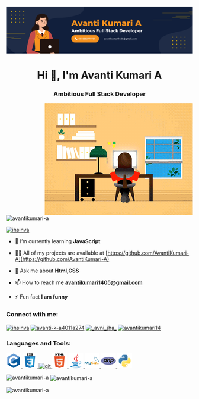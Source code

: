 [![MasterHead](https://github.com/AvantiKumari-A/AvantiKumari-A/blob/main/Pro%20Developers%20Colorful%20Dark%20Gray%20%26%20Orange%20LinkedIn%20Banner.png)](https://github.com/AvantiKumari-A)
<h1 align="center">Hi 👋, I'm Avanti Kumari A</h1>
<h3 align="center">Ambitious Full Stack Developer</h3>
<img align="right" alt="Coding" width="400" src="https://github.com/AvantiKumari-A/AvantiKumari-A/blob/main/anime%201.gif">
<p align="left"> <img src="https://komarev.com/ghpvc/?username=avantikumari-a&label=Profile%20views&color=0e75b6&style=flat" alt="avantikumari-a" /> </p>

<p align="left"> <a href="https://twitter.com/ihsinva" target="blank"><img src="https://img.shields.io/twitter/follow/ihsinva?logo=twitter&style=for-the-badge" alt="ihsinva" /></a> </p>

- 🌱 I’m currently learning **JavaScript**

- 👨‍💻 All of my projects are available at [https://github.com/AvantiKumari-A](https://github.com/AvantiKumari-A)

- 💬 Ask me about **Html,CSS**

- 📫 How to reach me **avantikumari1405@gmail.com**

- ⚡ Fun fact **I am funny**

<h3 align="left">Connect with me:</h3>
<p align="left">
<a href="https://twitter.com/ihsinva" target="blank"><img align="center" src="https://raw.githubusercontent.com/rahuldkjain/github-profile-readme-generator/master/src/images/icons/Social/twitter.svg" alt="ihsinva" height="30" width="40" /></a>
<a href="https://linkedin.com/in/avanti-k-a4011a274" target="blank"><img align="center" src="https://raw.githubusercontent.com/rahuldkjain/github-profile-readme-generator/master/src/images/icons/Social/linked-in-alt.svg" alt="avanti-k-a4011a274" height="30" width="40" /></a>
<a href="https://instagram.com/_avni_jha_" target="blank"><img align="center" src="https://raw.githubusercontent.com/rahuldkjain/github-profile-readme-generator/master/src/images/icons/Social/instagram.svg" alt="_avni_jha_" height="30" width="40" /></a>
<a href="https://www.codechef.com/users/avantikumari14" target="blank"><img align="center" src="https://cdn.jsdelivr.net/npm/simple-icons@3.1.0/icons/codechef.svg" alt="avantikumari14" height="30" width="40" /></a>
</p>

<h3 align="left">Languages and Tools:</h3>
<p align="left"> <a href="https://www.cprogramming.com/" target="_blank" rel="noreferrer"> <img src="https://raw.githubusercontent.com/devicons/devicon/master/icons/c/c-original.svg" alt="c" width="40" height="40"/> </a> <a href="https://www.w3schools.com/css/" target="_blank" rel="noreferrer"> <img src="https://raw.githubusercontent.com/devicons/devicon/master/icons/css3/css3-original-wordmark.svg" alt="css3" width="40" height="40"/> </a> <a href="https://git-scm.com/" target="_blank" rel="noreferrer"> <img src="https://www.vectorlogo.zone/logos/git-scm/git-scm-icon.svg" alt="git" width="40" height="40"/> </a> <a href="https://www.w3.org/html/" target="_blank" rel="noreferrer"> <img src="https://raw.githubusercontent.com/devicons/devicon/master/icons/html5/html5-original-wordmark.svg" alt="html5" width="40" height="40"/> </a> <a href="https://www.java.com" target="_blank" rel="noreferrer"> <img src="https://raw.githubusercontent.com/devicons/devicon/master/icons/java/java-original.svg" alt="java" width="40" height="40"/> </a> <a href="https://www.mysql.com/" target="_blank" rel="noreferrer"> <img src="https://raw.githubusercontent.com/devicons/devicon/master/icons/mysql/mysql-original-wordmark.svg" alt="mysql" width="40" height="40"/> </a> <a href="https://www.php.net" target="_blank" rel="noreferrer"> <img src="https://raw.githubusercontent.com/devicons/devicon/master/icons/php/php-original.svg" alt="php" width="40" height="40"/> </a> <a href="https://www.python.org" target="_blank" rel="noreferrer"> <img src="https://raw.githubusercontent.com/devicons/devicon/master/icons/python/python-original.svg" alt="python" width="40" height="40"/> </a> </p>

<p><img align="left" src="https://github-readme-stats.vercel.app/api/top-langs?username=avantikumari-a&show_icons=true&locale=en&layout=compact" alt="avantikumari-a" /></p>

<p>&nbsp;<img align="center" src="https://github-readme-stats.vercel.app/api?username=avantikumari-a&show_icons=true&locale=en" alt="avantikumari-a" /></p>
<p><img align="center" src="https://github-readme-streak-stats.herokuapp.com/?user=avantikumari-a&" alt="avantikumari-a"/></p>

